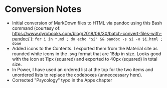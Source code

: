 # Conversion Notes
* Initial conversion of MarkDown files to HTML via pandoc using this Bash command (courtesy of: https://www.dyrobooks.com/blog/2018/06/30/batch-convert-files-with-pandoc/ ): `for i in *.md ; do echo "$i" && pandoc -s $i -o $i.html ; done`
* Added icons to the Contents. I exported them from the Material site as rounded white icons in the .svg format that are 18dp in size. Looks good with the icon at 11px (squared) and exported to 40px (squared) in total size.
* In Power, I have used an ordered list at the top for the two items and unordered lists to replace the codeboxes (unneccessary here).
* Corrected "Psycology" typo in the Apps chapter